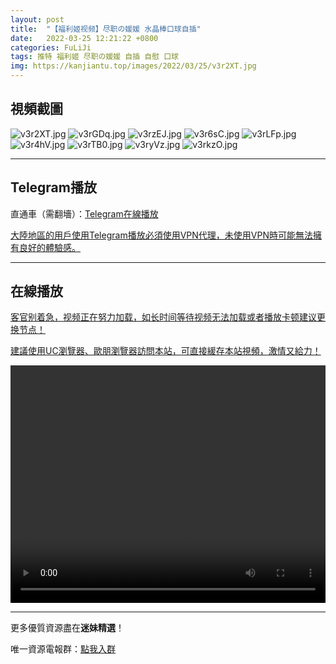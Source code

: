 ```yaml
---
layout: post
title:  "【福利姬视频】尽职の媛媛 水晶棒口球自插"
date:   2022-03-25 12:21:22 +0800
categories: FuLiJi
tags: 推特 福利姬 尽职の媛媛 自插 自慰 口球
img: https://kanjiantu.top/images/2022/03/25/v3r2XT.jpg
---
```



## 視頻截圖

![v3r2XT.jpg](https://kanjiantu.top/images/2022/03/25/v3r2XT.jpg)
![v3rGDq.jpg](https://kanjiantu.top/images/2022/03/25/v3rGDq.jpg)
![v3rzEJ.jpg](https://kanjiantu.top/images/2022/03/25/v3rzEJ.jpg)
![v3r6sC.jpg](https://kanjiantu.top/images/2022/03/25/v3r6sC.jpg)
![v3rLFp.jpg](https://kanjiantu.top/images/2022/03/25/v3rLFp.jpg)
![v3r4hV.jpg](https://kanjiantu.top/images/2022/03/25/v3r4hV.jpg)
![v3rTB0.jpg](https://kanjiantu.top/images/2022/03/25/v3rTB0.jpg)
![v3ryVz.jpg](https://kanjiantu.top/images/2022/03/25/v3ryVz.jpg)
![v3rkzO.jpg](https://kanjiantu.top/images/2022/03/25/v3rkzO.jpg)

* * *
## Telegram播放

直通車（需翻墻）：[Telegram在線播放](https://t.me/mimeijingxuan/305)

<u>大陸地區的用戶使用Telegram播放必須使用VPN代理，未使用VPN時可能無法擁有良好的體驗感。</u> 
* * *
## 在線播放
<u>客官别着急，视频正在努力加载，如长时间等待视频无法加载或者播放卡顿建议更换节点！</u>

<u>建議使用UC瀏覽器、歐朋瀏覽器訪問本站，可直接緩存本站視頻，激情又給力！</u>
<center><video src="https://cdn.publer.io/uploads/videos/623d3dcadb279760bbfbdd90/5459a267d6634f10e2d1d1a2e034dcc3.mp4" width="100%" height="380px" controls="controls"></video></center>


* * *
更多優質資源盡在**迷妹精選**！

唯一資源電報群：[點我入群](https://t.me/mimeijingxuan)


